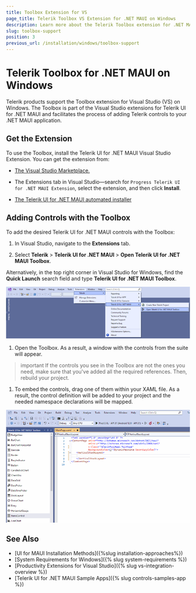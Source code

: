 ```yaml
---
title: Toolbox Extension for VS
page_title: Telerik Toolbox VS Extension for .NET MAUI on Windows
description: Learn more about the Telerik Toolbox extension for .NET MAUI on Windows and how to use the toolbox with the Telerik UI for .NET MAUI library.
slug: toolbox-support
position: 3
previous_url: /installation/windows/toolbox-support
---
```


# Telerik Toolbox for .NET MAUI on Windows

Telerik products support the Toolbox extension for Visual Studio (VS) on Windows. The Toolbox is part of the Visual Studio extensions for Telerik UI for .NET MAUI and facilitates the process of adding Telerik controls to your .NET MAUI application.

## Get the Extension

To use the Toolbox, install the Telerik UI for .NET MAUI Visual Studio Extension. You can get the extension from:

* <a href="https://marketplace.visualstudio.com/items?itemName=TelerikInc.ProgressTelerikMAUIExtensions" target="_blank">The Visual Studio Marketplace.</a>

* The Extensions tab in Visual Studio&mdash;search for `Progress Telerik UI for .NET MAUI Extension`, select the extension, and then click **Install**.

* [The Telerik UI for .NET MAUI automated installer]()


## Adding Controls with the Toolbox

To add the desired Telerik UI for .NET MAUI controls with the Toolbox:

1. In Visual Studio, navigate to the **Extensions** tab.

1. Select **Telerik** > **Telerik UI for .NET MAUI** > **Open Telerik UI for .NET MAUI Toolbox**.

  Alternatively, in the top right corner in Visual Studio for Windows, find the **Quick Launch** search field and type **Telerik UI for .NET MAUI Toolbox**.

  ![VS Extensions dialog with the path of selected options showing the Open Telerik UI for .NET MAUI Toolbox](images/enabled_toolbox.png)

1. Open the Toolbox. As a result, a window with the controls from the suite will appear.

  >important If the controls you see in the Toolbox are not the ones you need, make sure that you've added all the required references. Then, rebuild your project.

1. To embed the controls, drag one of them within your XAML file. As a result, the control definition will be added to your project and the needed namespace declarations will be mapped.

  ![Adding Telerik .NET MAUI controls from the Toolbox by dragging and dropping](images/maui_toolbox.gif)

## See Also

* [UI for MAUI Installation Methods]({%slug installation-approaches%})
* [System Requirements for Windows]({% slug system-requirements %})
* [Productivity Extensions for Visual Studio]({% slug vs-integration-overview %})
* [Telerik UI for .NET MAUI Sample Apps]({% slug controls-samples-app %})
